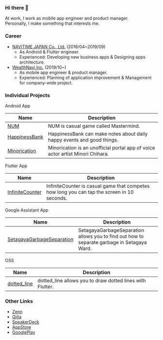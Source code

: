 ### Hi there 👋

At work, I work as mobile app engineer and product manager.  
Personally, I make something that interests me.

### Career

- [NAVITIME JAPAN Co., Ltd.](http://www.navitime.co.jp) (2016/04~2019/09)
    - As Android & Flutter engineer.
    - Experienced: Developing new business apps & Designing apps architecture.
- [WealthNavi Inc.](https://www.wealthnavi.com/) (2019/10~)
    - As mobile app engineer & product manager.
    - Experienced: Planning of application improvement & Management for company-wide project.

### Individual Projects

Android App

|Name|Description|
|-|-|
|[NUM](https://play.google.com/store/apps/details?id=jp.co.hitandblow)|NUM is casual game called Mastermind.|
|[HappinessBank](https://play.google.com/store/apps/details?id=com.umehika.happinessbank)|HappinessBank can make notes about daily happy events and good things.|
|[Minorication](https://play.google.com/store/apps/details?id=com.umehika.minorication&hl=ja)|Minorication is an unofficial portal app of voice actor artist Minori Chihara.|

Flutter App

|Name|Description|
|-|-|
|[InfiniteCounter](https://infinitecounter.page.link/app)|InfiniteCounter is casual game that competes how long you can tap the screen in 10 seconds.|

Google Assistant App

|Name|Description|
|-|-|
|[SetagayaGarbageSeparation](https://assistant.google.com/services/a/uid/000000a2cf132b63)|SetagayaGarbageSeparation allows you to find out how to separate garbage in Setagaya Ward.|

OSS

|Name|Description|
|-|-|
|[dotted_line](https://github.com/umechanhika/dotted_line)|dotted_line allows you to draw dotted lines with Flutter.|

  
### Other Links

- [Zenn](https://zenn.dev/umechanhika)
- [Qiita](https://qiita.com/umechanhika)
- [SpeakerDeck](https://speakerdeck.com/umechanhika)
- [AppStore](https://apps.apple.com/us/developer/hikaru-umetsu/id1476958792)
- [GooglePlay](https://play.google.com/store/apps/dev?id=5250267109563010314)
